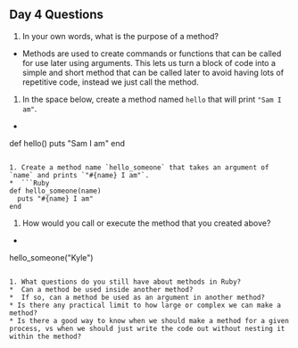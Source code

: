 ## Day 4 Questions

1. In your own words, what is the purpose of a method?
  *  Methods are used to create commands or functions that can be called for use later using arguments. This lets us turn a block of code into a simple and short method that can be called later to avoid having lots of repetitive code, instead we just call the method.

1. In the space below, create a method named `hello` that will print `"Sam I am"`.
  *  ```Ruby
  def hello()
    puts "Sam I am"
  end
  ```

1. Create a method name `hello_someone` that takes an argument of `name` and prints `"#{name} I am"`.
  *  ```Ruby
  def hello_someone(name)
    puts "#{name} I am"
  end
  ```

1. How would you call or execute the method that you created above?
  *  ```Ruby
  hello_someone("Kyle")
  ```

1. What questions do you still have about methods in Ruby?
  *  Can a method be used inside another method?
  *  If so, can a method be used as an argument in another method?
  * Is there any practical limit to how large or complex we can make a method?
  * Is there a good way to know when we should make a method for a given process, vs when we should just write the code out without nesting it within the method?
